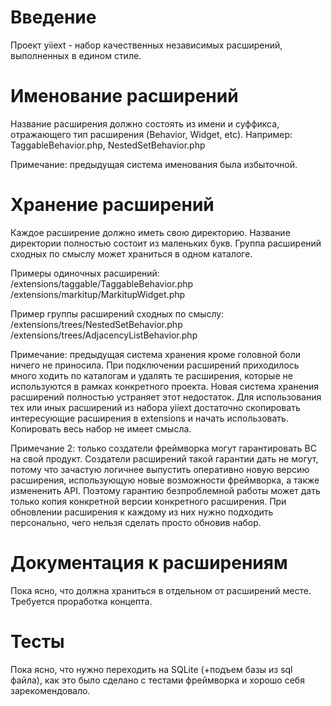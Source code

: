 # Введение #

Проект yiiext - набор качественных независимых расширений, выполненных в едином стиле.

# Именование расширений #

Название расширения должно состоять из имени и суффикса, отражающего тип расширения (Behavior, Widget, etc). Например: TaggableBehavior.php, NestedSetBehavior.php

Примечание: предыдущая система именования была избыточной.

# Хранение расширений #

Каждое расширение должно иметь свою директорию. Название директории полностью состоит из маленьких букв. Группа расширений сходных по смыслу может храниться в одном каталоге.

Примеры одиночных расширений:
/extensions/taggable/TaggableBehavior.php
/extensions/markitup/MarkitupWidget.php

Пример группы расширений сходных по смыслу:
/extensions/trees/NestedSetBehavior.php
/extensions/trees/AdjacencyListBehavior.php

Примечание: предыдущая система хранения кроме головной боли ничего не приносила. При подключении расширений приходилось много ходить по каталогам и удалять те расширения, которые не используются в рамках конкретного проекта. Новая система хранения расширений полностью устраняет этот недостаток. Для использования тех или иных расширений из набора yiiext достаточно скопировать интересующие расширения в extensions и начать использовать. Копировать весь набор не имеет смысла.

Примечание 2: только создатели фреймворка могут гарантировать BC на свой продукт. Создатели расширений такой гарантии дать не могут, потому что зачастую логичнее выпустить оперативно новую версию расширения, использующую новые возможности фреймворка, а также измененить API. Поэтому гарантию безпроблемной работы может дать только копия конкретной версии конкретного расширения. При обновлении расширения к каждому из них нужно подходить персонально, чего нельзя сделать просто обновив набор.

# Документация к расширениям #
Пока ясно, что должна храниться в отдельном от расширений месте. Требуется проработка концепта.

# Тесты #
Пока ясно, что нужно переходить на SQLite (+подъем базы из sql файла), как это было сделано с тестами фреймворка и хорошо себя зарекомендовало.